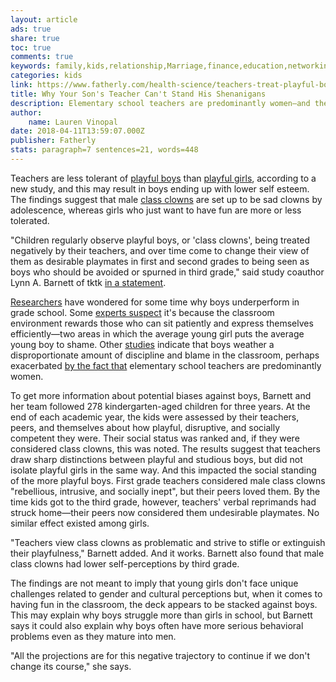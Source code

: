 ```yaml
---
layout: article
ads: true
share: true
toc: true
comments: true
keywords: family,kids,relationship,Marriage,finance,education,networking, adhd,Behavior,Boys,Class Clowns,health and science,Playfulness
categories: kids
link: https://www.fatherly.com/health-science/teachers-treat-playful-boys-worse-than-playful-girls/
title: Why Your Son's Teacher Can't Stand His Shenanigans
description: Elementary school teachers are predominantly women—and they don't get boys.
author: 
    name: Lauren Vinopal
date: 2018-04-11T13:59:07.000Z
publisher: Fatherly
stats: paragraph=7 sentences=21, words=448
---
```

Teachers are less tolerant of [playful boys](https://www.fatherly.com/health-science/is-raising-boys-harder-than-raising-girls/) than [playful girls](https://www.fatherly.com/health-science/physical-aggression-boys-girls-fighting/), according to a new study, and this may result in boys ending up with lower self esteem. The findings suggest that male [class clowns](https://www.fatherly.com/love-money/relationships/birthday-clown-confessions/) are set up to be sad clowns by adolescence, whereas girls who just want to have fun are more or less tolerated.

"Children regularly observe playful boys, or 'class clowns', being treated negatively by their teachers, and over time come to change their view of them as desirable playmates in first and second grades to being seen as boys who should be avoided or spurned in third grade," said study coauthor Lynn A. Barnett of tktk [in a statement](https://medicalxpress.com/news/2018-04-class-clowns-playful-boys-viewed.html).

[Researchers](http://psycnet.apa.org/doiLanding?doi=10.1037/a0036620) have wondered for some time why boys underperform in grade school. Some [experts suspect](https://www.nbcnews.com/health/kids-health/girls-do-better-boys-school-all-ages-subjects-study-finds-n92531) it's because the classroom environment rewards those who can sit patiently and express themselves efficiently—two areas in which the average young girl puts the average young boy to shame. Other [studies](https://www.nbcnews.com/health/kids-health/girls-do-better-boys-school-all-ages-subjects-study-finds-n92531) indicate that boys weather a disproportionate amount of discipline and blame in the classroom, perhaps exacerbated [by the fact that](https://cepa.stanford.edu/sites/default/files/ednext20064_68.pdf) elementary school teachers are predominantly women.

To get more information about potential biases against boys, Barnett and her team followed 278 kindergarten-aged children for three years. At the end of each academic year, the kids were assessed by their teachers, peers, and themselves about how playful, disruptive, and socially competent they were. Their social status was ranked and, if they were considered class clowns, this was noted. The results suggest that teachers draw sharp distinctions between playful and studious boys, but did not isolate playful girls in the same way. And this impacted the social standing of the more playful boys. First grade teachers considered male class clowns "rebellious, intrusive, and socially inept", but their peers loved them. By the time kids got to the third grade, however, teachers' verbal reprimands had struck home—their peers now considered them undesirable playmates. No similar effect existed among girls.

"Teachers view class clowns as problematic and strive to stifle or extinguish their playfulness," Barnett added. And it works. Barnett also found that male class clowns had lower self-perceptions by third grade.

The findings are not meant to imply that young girls don't face unique challenges related to gender and cultural perceptions but, when it comes to having fun in the classroom, the deck appears to be stacked against boys. This may explain why boys struggle more than girls in school, but Barnett says it could also explain why boys often have more serious behavioral problems even as they mature into men.

"All the projections are for this negative trajectory to continue if we don't change its course," she says.
